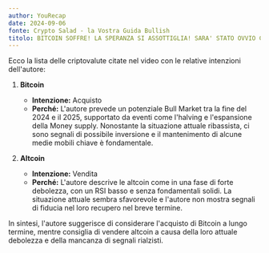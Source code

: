 ```yaml
---
author: YouRecap
date: 2024-09-06
fonte: Crypto Salad - la Vostra Guida Bullish
titolo: BITCOIN SOFFRE! LA SPERANZA SI ASSOTTIGLIA! SARA' STATO OVVIO COL SENNO DI POI!
---
```


Ecco la lista delle criptovalute citate nel video con le relative intenzioni dell'autore:

1. **Bitcoin**
   - **Intenzione:** Acquisto
   - **Perché:** L'autore prevede un potenziale Bull Market tra la fine del 2024 e il 2025, supportato da eventi come l'halving e l'espansione della Money supply. Nonostante la situazione attuale ribassista, ci sono segnali di possibile inversione e il mantenimento di alcune medie mobili chiave è fondamentale.

2. **Altcoin**
   - **Intenzione:** Vendita
   - **Perché:** L'autore descrive le altcoin come in una fase di forte debolezza, con un RSI basso e senza fondamentali solidi. La situazione attuale sembra sfavorevole e l'autore non mostra segnali di fiducia nel loro recupero nel breve termine.

In sintesi, l'autore suggerisce di considerare l'acquisto di Bitcoin a lungo termine, mentre consiglia di vendere altcoin a causa della loro attuale debolezza e della mancanza di segnali rialzisti.
